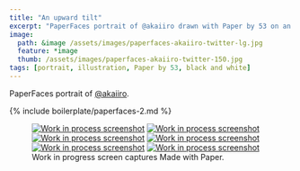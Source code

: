 ```yaml
---
title: "An upward tilt"
excerpt: "PaperFaces portrait of @akaiiro drawn with Paper by 53 on an iPad."
image: 
  path: &image /assets/images/paperfaces-akaiiro-twitter-lg.jpg 
  feature: *image
  thumb: /assets/images/paperfaces-akaiiro-twitter-150.jpg
tags: [portrait, illustration, Paper by 53, black and white]
---
```


PaperFaces portrait of [@akaiiro](http://twitter.com/akaiiro).

{% include boilerplate/paperfaces-2.md %}

<figure class="third">
	<a href="{{ site.url }}/assets/images/paperfaces-akaiiro-process-1-lg.jpg"><img src="{{ site.url }}/assets/images/paperfaces-akaiiro-process-1-600.jpg" alt="Work in process screenshot"></a>
	<a href="{{ site.url }}/assets/images/paperfaces-akaiiro-process-2-lg.jpg"><img src="{{ site.url }}/assets/images/paperfaces-akaiiro-process-2-600.jpg" alt="Work in process screenshot"></a>
	<a href="{{ site.url }}/assets/images/paperfaces-akaiiro-process-3-lg.jpg"><img src="{{ site.url }}/assets/images/paperfaces-akaiiro-process-3-600.jpg" alt="Work in process screenshot"></a>
	<a href="{{ site.url }}/assets/images/paperfaces-akaiiro-process-4-lg.jpg"><img src="{{ site.url }}/assets/images/paperfaces-akaiiro-process-4-600.jpg" alt="Work in process screenshot"></a>
	<a href="{{ site.url }}/assets/images/paperfaces-akaiiro-process-5-lg.jpg"><img src="{{ site.url }}/assets/images/paperfaces-akaiiro-process-5-600.jpg" alt="Work in process screenshot"></a>
	<a href="{{ site.url }}/assets/images/paperfaces-akaiiro-process-6-lg.jpg"><img src="{{ site.url }}/assets/images/paperfaces-akaiiro-process-6-600.jpg" alt="Work in process screenshot"></a>
	<figcaption>Work in progress screen captures Made with Paper.</figcaption>
</figure>